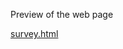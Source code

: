 Preview of the web page



[survey.html](https://htmlpreview.github.io/?https://github.com/1likepavbhaji/Webpages/blob/main/firstform/forms.html)
